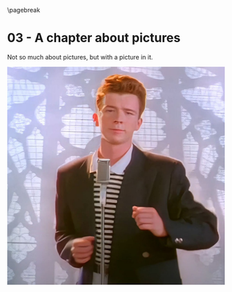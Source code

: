 \pagebreak
# 03 - A chapter about pictures
Not so much about pictures, but with a picture in it.

![Never gonna give you up](../images/rickroll.jpg)

